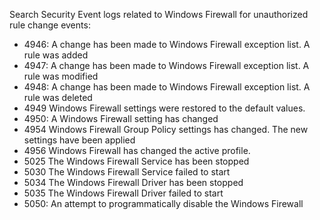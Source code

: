 Search Security Event logs related to Windows Firewall for unauthorized rule change events:
- 4946: A change has been made to Windows Firewall exception list. A rule was added
- 4947: A change has been made to Windows Firewall exception list. A rule was modified
- 4948: A change has been made to Windows Firewall exception list. A rule was deleted
- 4949 Windows Firewall settings were restored to the default values.
- 4950: A Windows Firewall setting has changed
- 4954 Windows Firewall Group Policy settings has changed. The new settings have been applied
- 4956 Windows Firewall has changed the active profile.
- 5025 The Windows Firewall Service has been stopped
- 5030 The Windows Firewall Service failed to start
- 5034 The Windows Firewall Driver has been stopped
- 5035 The Windows Firewall Driver failed to start
- 5050: An attempt to programmatically disable the Windows Firewall
